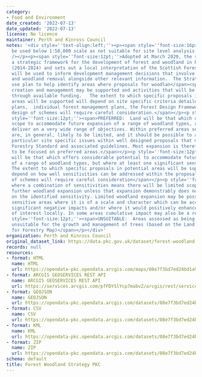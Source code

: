 ```yaml
---
category:
- Food and Environment
date_created: '2022-07-13'
date_updated: '2022-07-13'
license: No licence
maintainer: Perth and Kinross Council
notes: '<div style=''text-align:left;''><p><span style=''font-size:16px;''>Not to
  be used below 1:50,000 scale as not suitable for site level analysis.</span><br
  /></p><p><span style=''font-size:12pt;''>Adopted at March 2020, the strategy provides
  a strategic framework for the development of forest and woodland in Perth and Kinross
  (2014-2024) and sets out a local interpretation of the Scottish Forestry Strategy.  It
  will be used to inform development management decisions that involve woodland creation
  and woodland removal alongside other relevant information.  The Strategy is a land
  use plan to help identify areas where proposals for woodlan</span><span style=''font-size:12pt;''>d
  creation and management may be supported and activities that will be encouraged
  through available funding.   The extent to which specific proposals in potential
  areas will be supported will depend on site specific criteria detailed with in action
  plans,  individual forest management plans, the Forest Design Framework etc.  The
  design of schemes will require careful consideration.</span></p><p style=''font-size:12pt;''><span>CLASS:</span></p><p
  style=''font-size:12pt;''><span>PREFERRED:  Land will be that which offers the greatest
  scope to accommodate future expansion of a range of woodland types, and hence, to
  deliver on a very wide range of objectives. Within preferred areas sensitivities
  are, in general, likely to be limited, and it should be possible to address any
  particular site specific issues within well designed proposals that meet the UK
  Forestry Standard and associated guidelines. Most expansion is therefore likely
  to be focused on preferred areas.</span></p><p style=''font-size:12pt;''><span>POTENTIAL:  Land
  will be that which offers considerable potential to accommodate future expansion
  of a range of woodland types, but where at least one significant sensitivity exists.
  The extent to which specific proposals in potential areas will be supported will
  depend on how well sensitivities can be addressed within the proposals. The design
  of schemes will require careful consideration</span></p><p style=''font-size:12pt;''><span>SENSITIVE:  Areas
  where a combination of sensitivities means there will be limited scope to accommodate
  further woodland expansion unless that expansion demonstrably does not impact negatively
  on the identified sensitivity. Limited woodland expansion may be possible within
  sensitive areas where it is of a scale and character which can be accommodated without
  significant negative impacts and/or where it would positively enhance the features
  of interest locally. In some areas cumulative impact may also be a relevant consideration.</span></p><p
  style=''font-size:12pt;''><span>UNSUITABLE:  Areas assessed as being physically
  unsuitable for the growth and management of trees (based on the Land Capability
  for Forestry Map)</span></p></div>'
organization: Perth and Kinross Council
original_dataset_link: https://data.pkc.gov.uk/dataset/forest-woodland-strategy-pkc
records: null
resources:
- format: HTML
  name: HTML
  url: https://opendata-pkc.opendata.arcgis.com/maps/08e7f3bd7ed24bd1a978e91fa080442e_0
- format: ARCGIS GEOSERVICES REST API
  name: ARCGIS GEOSERVICES REST API
  url: https://services.arcgis.com/pfFDYSlYcp7mabvZ/arcgis/rest/services/Forest_Woodland_Strategy_PKC/FeatureServer/0
- format: GEOJSON
  name: GEOJSON
  url: https://opendata-pkc.opendata.arcgis.com/datasets/08e7f3bd7ed24bd1a978e91fa080442e_0.geojson?outSR=%7B%22latestWkid%22%3A27700%2C%22wkid%22%3A27700%7D
- format: CSV
  name: CSV
  url: https://opendata-pkc.opendata.arcgis.com/datasets/08e7f3bd7ed24bd1a978e91fa080442e_0.csv?outSR=%7B%22latestWkid%22%3A27700%2C%22wkid%22%3A27700%7D
- format: KML
  name: KML
  url: https://opendata-pkc.opendata.arcgis.com/datasets/08e7f3bd7ed24bd1a978e91fa080442e_0.kml?outSR=%7B%22latestWkid%22%3A27700%2C%22wkid%22%3A27700%7D
- format: ZIP
  name: ZIP
  url: https://opendata-pkc.opendata.arcgis.com/datasets/08e7f3bd7ed24bd1a978e91fa080442e_0.zip?outSR=%7B%22latestWkid%22%3A27700%2C%22wkid%22%3A27700%7D
schema: default
title: Forest Woodland Strategy PKC
---
```

